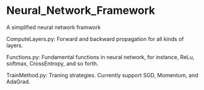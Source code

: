 # Neural_Network_Framework

A simplified neural network framwork

ComputeLayers.py: Forward and backward propagation for all kinds of layers.

Functions.py: Fundamental functions in neural network, for instance, ReLu, softmax, CrossEntropy, and so forth.

TrainMethod.py: Traning strategies. Currently support SGD, Momentum, and AdaGrad.

